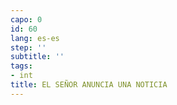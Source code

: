 ```yaml
---
capo: 0
id: 60
lang: es-es
step: ''
subtitle: ''
tags:
- int
title: EL SEÑOR ANUNCIA UNA NOTICIA
---
```

